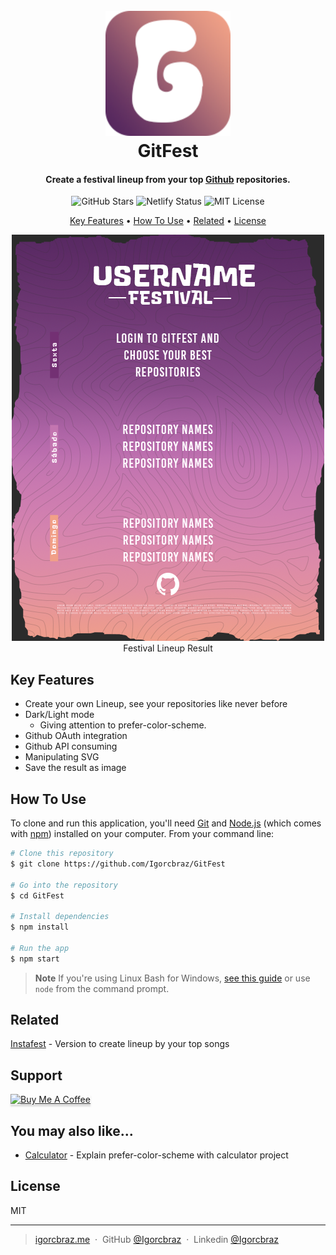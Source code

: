 
<h1 align="center">
  <br>
    <a href="https://gitfest.netlify.app/">
      <img src="src/assets/images/LogoRounded.png" alt="Gitfest" width="200">
    </a>
  <br>
  GitFest
  <br>
</h1>

<h4 align="center">Create a festival lineup
from your top <a href="https://github.com/" target="_blank">Github</a> repositories.</h4>

<p align="center">
  <img src="https://img.shields.io/github/stars/Igorcbraz/GitFest?style=social" alt="GitHub Stars"/>
  <img src="https://api.netlify.com/api/v1/badges/b695242e-c3af-482b-8025-5006cc795938/deploy-status" alt="Netlify Status"/>
  <img src="https://img.shields.io/github/license/Igorcbraz/GitFest" alt="MIT License"/>
</p>

<p align="center">
  <a href="#key-features">Key Features</a> •
  <a href="#how-to-use">How To Use</a> •
  <a href="#related">Related</a> •
  <a href="#license">License</a>
</p>

<p align="center">
  <img src="src/assets/images/dark-template.png" alt="Final Result"/>
  <br>
  Festival Lineup Result
</p>

## Key Features

* Create your own Lineup, see your repositories like never before
* Dark/Light mode
  - Giving attention to prefer-color-scheme.
* Github OAuth integration
* Github API consuming
* Manipulating SVG
* Save the result as image

## How To Use

To clone and run this application, you'll need [Git](https://git-scm.com) and [Node.js](https://nodejs.org/en/download/) (which comes with [npm](http://npmjs.com)) installed on your computer. From your command line:

```bash
# Clone this repository
$ git clone https://github.com/Igorcbraz/GitFest

# Go into the repository
$ cd GitFest

# Install dependencies
$ npm install

# Run the app
$ npm start
```

> **Note**
> If you're using Linux Bash for Windows, [see this guide](https://www.howtogeek.com/261575/how-to-run-graphical-linux-desktop-applications-from-windows-10s-bash-shell/) or use `node` from the command prompt.


## Related

[Instafest](https://www.instafest.app/) - Version to create lineup by your top songs

## Support

<a href="https://www.buymeacoffee.com/igorcbraz" target="_blank"><img src="https://www.buymeacoffee.com/assets/img/custom_images/white_img.png" alt="Buy Me A Coffee" style="height: 41px !important;width: 174px !important;box-shadow: 0px 3px 2px 0px rgba(190, 190, 190, 0.5) !important;-webkit-box-shadow: 0px 3px 2px 0px rgba(190, 190, 190, 0.5) !important;" ></a>

## You may also like...

- [Calculator](https://github.com/Igorcbraz/Calculadora) - Explain prefer-color-scheme with calculator project

## License

MIT

---

> [igorcbraz.me](https://igorcbraz.me) &nbsp;&middot;&nbsp;
> GitHub [@Igorcbraz](https://github.com/Igorcbraz) &nbsp;&middot;&nbsp;
> Linkedin [@Igorcbraz](https://www.linkedin.com/in/igorcbraz/)
